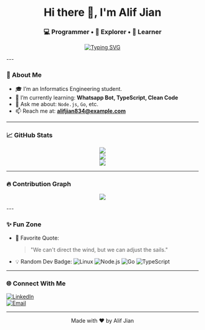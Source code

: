 <h1 align="center">Hi there 👋, I'm Alif Jian</h1>
<h3 align="center">💻 Programmer • 🔬 Explorer • 🚀 Learner</h3>

<a href="https://github.com/AlifJian">
  <p align="center">
    <img src="https://readme-typing-svg.demolab.com?font=Fira+Code&duration=2500&pause=1000&center=true&width=435&lines=Welcome+to+my+GitHub!;I+build+cool+projects;I+love+Open+Source" alt="Typing SVG" />
  </p>
</a>
---

### 🚀 About Me
- 🎓 I’m an Informatics Engineering student. 
- 🌱 I’m currently learning: **Whatsapp Bot, TypeScript, Clean Code**
- 💬 Ask me about: `Node.js`, `Go`, etc.
- 📫 Reach me at: **alifjian834@example.com**

---

### 📈 GitHub Stats

<a href="https://github.com/AlifJian">
  <p align="center">
    <img src="https://github-readme-stats.vercel.app/api?username=AlifJian&show_icons=true&theme=tokyonight&count_private=true" />
    <br />
    <img src="https://github-readme-streak-stats.herokuapp.com/?user=AlifJian&theme=tokyonight" />
    <br />
    <img src="https://github-readme-stats.vercel.app/api/top-langs/?username=AlifJian&layout=compact&theme=tokyonight" />
  </p>
</a>

---

### 🔥 Contribution Graph

<a href="https://github.com/AlifJian">
  <p align="center">
    <img src="https://github-readme-activity-graph.vercel.app/graph?username=AlifJian&theme=github-compact" />
  </p>
</a>
---

### ✨ Fun Zone

- 💬 Favorite Quote:
  > "We can't direct the wind, but we can adjust the sails."  
- 💡 Random Dev Badge:
  ![Linux](https://img.shields.io/badge/-Linux-FCC624?style=for-the-badge&logo=linux&logoColor=white)
  ![Node.js](https://img.shields.io/badge/-Node.js-339933?style=for-the-badge&logo=node.js&logoColor=white)
  ![Go](https://img.shields.io/badge/-Go-00ADD8?style=for-the-badge&logo=go&logoColor=white)
  ![TypeScript](https://img.shields.io/badge/-TypeScript-3178C6?style=for-the-badge&logo=typescript&logoColor=white)

---

### 🌐 Connect With Me

[![LinkedIn](https://img.shields.io/badge/-LinkedIn-blue?style=flat-square&logo=linkedin)](https://linkedin.com/in/muhamad-alif-jian)  
[![Email](https://img.shields.io/badge/-Email-D14836?style=for-the-badge&logo=gmail&logoColor=white)](mailto:alifjian834@example.com)

---

<p align="center">Made with ❤️ by Alif Jian</p>
